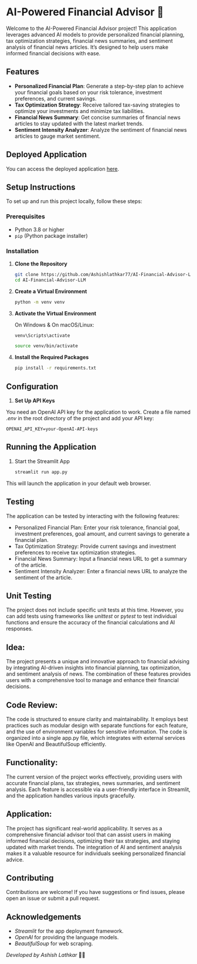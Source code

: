 # AI-Powered Financial Advisor 🏦

Welcome to the AI-Powered Financial Advisor project! This application leverages advanced AI models to provide personalized financial planning, tax optimization strategies, financial news summaries, and sentiment analysis of financial news articles. It’s designed to help users make informed financial decisions with ease.

## Features

- **Personalized Financial Plan**: Generate a step-by-step plan to achieve your financial goals based on your risk tolerance, investment preferences, and current savings.
- **Tax Optimization Strategy**: Receive tailored tax-saving strategies to optimize your investments and minimize tax liabilities.
- **Financial News Summary**: Get concise summaries of financial news articles to stay updated with the latest market trends.
- **Sentiment Intensity Analyzer**: Analyze the sentiment of financial news articles to gauge market sentiment.

## Deployed Application

You can access the deployed application [here](https://ai-financial-advisor-llm-fsu.streamlit.app/).

## Setup Instructions

To set up and run this project locally, follow these steps:

### Prerequisites

- Python 3.8 or higher
- `pip` (Python package installer)

### Installation

1. **Clone the Repository**

   ```bash
   git clone https://github.com/Ashishlathkar77/AI-Financial-Advisor-LLM.git
   cd AI-Financial-Advisor-LLM

2. **Create a Virtual Environment**

   ```bash
   python -m venv venv

3. **Activate the Virtual Environment**

   On Windows & On macOS/Linux:

    ```bash
    venv\Scripts\activate

    source venv/bin/activate
    
4. **Install the Required Packages**

    ```bash
    pip install -r requirements.txt
    
## Configuration

1. **Set Up API Keys**

You need an OpenAI API key for the application to work. Create a file named *.env* in the root directory of the project and add your API key:
    
    OPENAI_API_KEY=your-OpenAI-API-keys
    
## Running the Application

1. Start the Streamlit App

   ```bash
   streamlit run app.py
This will launch the application in your default web browser.

## Testing

The application can be tested by interacting with the following features:

- Personalized Financial Plan: Enter your risk tolerance, financial goal, investment preferences, goal amount, and current savings to generate a financial plan.
- Tax Optimization Strategy: Provide current savings and investment preferences to receive tax optimization strategies.
- Financial News Summary: Input a financial news URL to get a summary of the article.
- Sentiment Intensity Analyzer: Enter a financial news URL to analyze the sentiment of the article.

## Unit Testing
The project does not include specific unit tests at this time. However, you can add tests using frameworks like *unittest* or p*ytest* to test individual functions and ensure the accuracy of the financial calculations and AI responses.

## Idea:
The project presents a unique and innovative approach to financial advising by integrating AI-driven insights into financial planning, tax optimization, and sentiment analysis of news. The combination of these features provides users with a comprehensive tool to manage and enhance their financial decisions.

## Code Review:
The code is structured to ensure clarity and maintainability. It employs best practices such as modular design with separate functions for each feature, and the use of environment variables for sensitive information. The code is organized into a single app.py file, which integrates with external services like OpenAI and BeautifulSoup efficiently.

## Functionality:
The current version of the project works effectively, providing users with accurate financial plans, tax strategies, news summaries, and sentiment analysis. Each feature is accessible via a user-friendly interface in Streamlit, and the application handles various inputs gracefully.

## Application:
The project has significant real-world applicability. It serves as a comprehensive financial advisor tool that can assist users in making informed financial decisions, optimizing their tax strategies, and staying updated with market trends. The integration of AI and sentiment analysis makes it a valuable resource for individuals seeking personalized financial advice.

## Contributing
Contributions are welcome! If you have suggestions or find issues, please open an issue or submit a pull request.

## Acknowledgements
- *Streamlit* for the app deployment framework.
- *OpenAI* for providing the language models.
- *BeautifulSoup* for web scraping.

*Developed by Ashish Lathkar* 🧑‍💻
